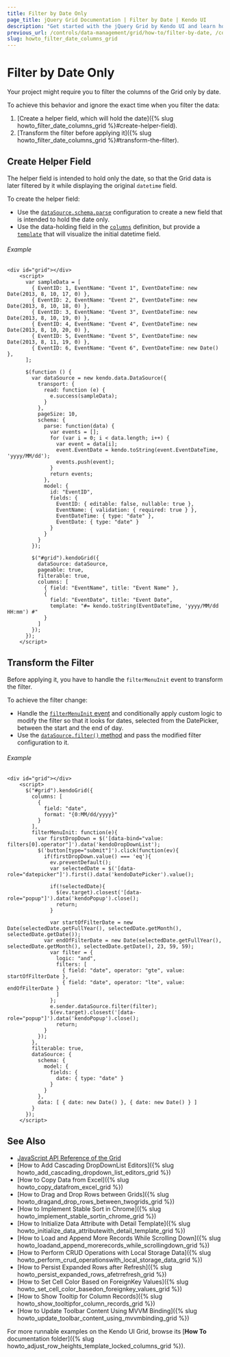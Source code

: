 ```yaml
---
title: Filter by Date Only
page_title: jQuery Grid Documentation | Filter by Date | Kendo UI
description: "Get started with the jQuery Grid by Kendo UI and learn how to filter date columns in the widget."
previous_url: /controls/data-management/grid/how-to/filter-by-date, /controls/data-management/grid/how-to/filtering/filter-by-date
slug: howto_filter_date_columns_grid
---
```


# Filter by Date Only

Your project might require you to filter the columns of the Grid only by date.

To achieve this behavior and ignore the exact time when you filter the data:

1. [Create a helper field, which will hold the date]({% slug howto_filter_date_columns_grid %}#create-helper-field).
2. [Transform the filter before applying it]({% slug howto_filter_date_columns_grid %}#transform-the-filter).

## Create Helper Field

The helper field is intended to hold only the date, so that the Grid data is later filtered by it while displaying the original `datetime` field.

To create the helper field:
* Use the [`dataSource.schema.parse`](/api/javascript/data/datasource/configuration/schema.parse) configuration to create a new field that is intended to hold the date only.
* Use the data-holding field in the [`columns`](/api/javascript/ui/grid/configuration/columns) definition, but provide a [`template`](/api/javascript/ui/grid/configuration/columns.template) that will visualize the initial datetime field.

###### Example

```dojo
<div id="grid"></div>
    <script>
      var sampleData = [
        { EventID: 1, EventName: "Event 1", EventDateTime: new Date(2013, 8, 10, 17, 0) },
        { EventID: 2, EventName: "Event 2", EventDateTime: new Date(2013, 8, 10, 18, 0) },
        { EventID: 3, EventName: "Event 3", EventDateTime: new Date(2013, 8, 10, 19, 0) },
        { EventID: 4, EventName: "Event 4", EventDateTime: new Date(2013, 8, 10, 20, 0) },
        { EventID: 5, EventName: "Event 5", EventDateTime: new Date(2013, 8, 11, 19, 0) },
        { EventID: 6, EventName: "Event 6", EventDateTime: new Date() },
      ];

      $(function () {
        var dataSource = new kendo.data.DataSource({
          transport: {
            read: function (e) {
              e.success(sampleData);
            }
          },
          pageSize: 10,
          schema: {
            parse: function(data) {
              var events = [];
              for (var i = 0; i < data.length; i++) {
                var event = data[i];
                event.EventDate = kendo.toString(event.EventDateTime, 'yyyy/MM/dd');
                events.push(event);
              }
              return events;
            },
            model: {
              id: "EventID",
              fields: {
                EventID: { editable: false, nullable: true },
                EventName: { validation: { required: true } },
                EventDateTime: { type: "date" },
                EventDate: { type: "date" }
              }
            }
          }
        });

        $("#grid").kendoGrid({
          dataSource: dataSource,
          pageable: true,
          filterable: true,
          columns: [
            { field: "EventName", title: "Event Name" },
            {
              field: "EventDate", title: "Event Date",
              template: "#= kendo.toString(EventDateTime, 'yyyy/MM/dd HH:mm') #"
            }
          ]
        });
      });
    </script>
```
## Transform the Filter

Before applying it, you have to handle the `filterMenuInit` event to transform the filter.

To achieve the filter change:

* Handle the [`filterMenuInit` event](/api/javascript/ui/grid/events/filtermenuinit) and conditionally apply custom logic to modify the filter so that it looks for dates, selected from the DatePicker, between the start and the end of day.
* Use the [`dataSource.filter()` method](/api/javascript/data/datasource/methods/filter) and pass the modified filter configuration to it.

###### Example

```dojo
<div id="grid"></div>
    <script>
      $("#grid").kendoGrid({
        columns: [
          {
            field: "date",
            format: "{0:MM/dd/yyyy}"
          }
        ],
        filterMenuInit: function(e){
          var firstDropDown = $('[data-bind="value: filters[0].operator"]').data('kendoDropDownList');
          $('button[type="submit"]').click(function(ev){
            if(firstDropDown.value() === 'eq'){
              ev.preventDefault();
              var selectedDate = $('[data-role="datepicker"]').first().data('kendoDatePicker').value();

              if(!selectedDate){
                $(ev.target).closest('[data-role="popup"]').data('kendoPopup').close();
                return;
              }

              var startOfFilterDate = new Date(selectedDate.getFullYear(), selectedDate.getMonth(), selectedDate.getDate());
            var endOfFilterDate = new Date(selectedDate.getFullYear(), selectedDate.getMonth(), selectedDate.getDate(), 23, 59, 59);
              var filter = {
                logic: "and",
                filters: [
                  { field: "date", operator: "gte", value: startOfFilterDate },
                  { field: "date", operator: "lte", value: endOfFilterDate }
                ]
              };
              e.sender.dataSource.filter(filter);
              $(ev.target).closest('[data-role="popup"]').data('kendoPopup').close();
                return;
            }
          });
        },
        filterable: true,
        dataSource: {
          schema: {
            model: {
              fields: {
                date: { type: "date" }
              }
            }
          },
          data: [ { date: new Date() }, { date: new Date() } ]
        }
      });
    </script>
```

## See Also

* [JavaScript API Reference of the Grid](/api/javascript/ui/grid)
* [How to Add Cascading DropDownList Editors]({% slug howto_add_cascading_dropdown_list_editors_grid %})
* [How to Copy Data from Excel]({% slug howto_copy_datafrom_excel_grid %})
* [How to Drag and Drop Rows between Grids]({% slug howto_dragand_drop_rows_between_twogrids_grid %})
* [How to Implement Stable Sort in Chrome]({% slug howto_implement_stable_sortin_chrome_grid %})
* [How to Initialize Data Attribute with Detail Template]({% slug howto_initialize_data_attributewith_detail_template_grid %})
* [How to Load and Append More Records While Scrolling Down]({% slug howto_loadand_append_morerecords_while_scrollingdown_grid %})
* [How to Perform CRUD Operations with Local Storage Data]({% slug howto_perform_crud_operationswith_local_storage_data_grid %})
* [How to Persist Expanded Rows after Refresh]({% slug howto_persist_expanded_rows_afetrrefresh_grid %})
* [How to Set Cell Color Based on ForeignKey Values]({% slug howto_set_cell_color_basedon_foreignkey_values_grid %})
* [How to Show Tooltip for Column Records]({% slug howto_show_tooltipfor_column_records_grid %})
* [How to Update Toolbar Content Using MVVM Binding]({% slug howto_update_toolbar_content_using_mvvmbinding_grid %})

For more runnable examples on the Kendo UI Grid, browse its [**How To** documentation folder]({% slug howto_adjust_row_heights_template_locked_columns_grid %}).
